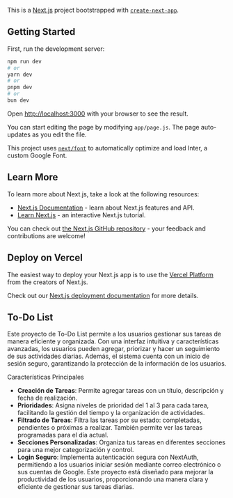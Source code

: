 This is a [Next.js](https://nextjs.org/) project bootstrapped with [`create-next-app`](https://github.com/vercel/next.js/tree/canary/packages/create-next-app).

## Getting Started

First, run the development server:

```bash
npm run dev
# or
yarn dev
# or
pnpm dev
# or
bun dev
```

Open [http://localhost:3000](http://localhost:3000) with your browser to see the result.

You can start editing the page by modifying `app/page.js`. The page auto-updates as you edit the file.

This project uses [`next/font`](https://nextjs.org/docs/basic-features/font-optimization) to automatically optimize and load Inter, a custom Google Font.

## Learn More

To learn more about Next.js, take a look at the following resources:

- [Next.js Documentation](https://nextjs.org/docs) - learn about Next.js features and API.
- [Learn Next.js](https://nextjs.org/learn) - an interactive Next.js tutorial.

You can check out [the Next.js GitHub repository](https://github.com/vercel/next.js/) - your feedback and contributions are welcome!

## Deploy on Vercel

The easiest way to deploy your Next.js app is to use the [Vercel Platform](https://vercel.com/new?utm_medium=default-template&filter=next.js&utm_source=create-next-app&utm_campaign=create-next-app-readme) from the creators of Next.js.

Check out our [Next.js deployment documentation](https://nextjs.org/docs/deployment) for more details.

## To-Do List
Este proyecto de To-Do List permite a los usuarios gestionar sus tareas de manera eficiente y organizada. Con una interfaz intuitiva y características avanzadas, los usuarios pueden agregar, priorizar y hacer un seguimiento de sus actividades diarias. Además, el sistema cuenta con un inicio de sesión seguro, garantizando la protección de la información de los usuarios.

Características Principales
- **Creación de Tareas**: Permite agregar tareas con un título, descripción y fecha de realización.
- **Prioridades**: Asigna niveles de prioridad del 1 al 3 para cada tarea, facilitando la gestión del tiempo y la organización de actividades.
- **Filtrado de Tareas**: Filtra las tareas por su estado: completadas, pendientes o próximas a realizar. También permite ver las tareas programadas para el día actual.
- **Secciones Personalizadas**: Organiza tus tareas en diferentes secciones para una mejor categorización y control.
- **Login Seguro**: Implementa autenticación segura con NextAuth, permitiendo a los usuarios iniciar sesión mediante correo electrónico o sus cuentas de Google.
 Este proyecto está diseñado para mejorar la productividad de los usuarios, proporcionando una manera clara y eficiente de gestionar sus tareas diarias.
